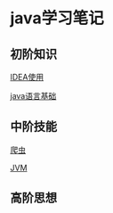 # java学习笔记

## 初阶知识
[IDEA使用](/IDEA)

[java语言基础](/src/java语言基础)

## 中阶技能
[爬虫](/爬虫)

[JVM](/JVM)

## 高阶思想

